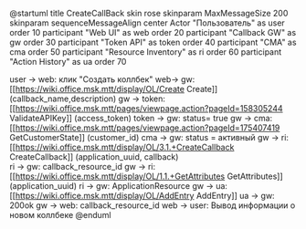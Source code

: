 @startuml
title CreateCallBack
skin rose
skinparam MaxMessageSize 200
skinparam sequenceMessageAlign center
Actor "Пользователь" as user order 10
participant "Web UI" as web order 20
participant "Callback GW" as gw order 30
participant "Token API" as token order 40
participant "CMA" as cma order 50
participant "Resource Inventory" as ri order 60
participant "Action History" as ua order 70

user -> web: клик "Создать коллбек"
web-> gw: [[https://wiki.office.msk.mtt/display/OL/Create Create]] (callback_name,description)
gw -> token: [[https://wiki.office.msk.mtt/pages/viewpage.action?pageId=158305244 ValidateAPIKey]] (access_token)
token -> gw: status= true
gw -> cma: [[https://wiki.office.msk.mtt/pages/viewpage.action?pageId=175407419 GetCustomerState]] (customer_id)
cma -> gw: status = активный
gw -> ri: [[https://wiki.office.msk.mtt/display/OL/3.1.+CreateCallback CreateCallback]] (application_uuid, callback)  
ri -> gw: callback_resource_id
gw -> ri: [[https://wiki.office.msk.mtt/display/OL/1.1.+GetAttributes GetAttributes]] (application_uuid)
ri -> gw: ApplicationResource
gw -> ua: [[https://wiki.office.msk.mtt/display/OL/AddEntry AddEntry]]
ua -> gw: 200ok
gw -> web: callback_resource_id
web -> user: Вывод информации о новом коллбеке
@enduml
